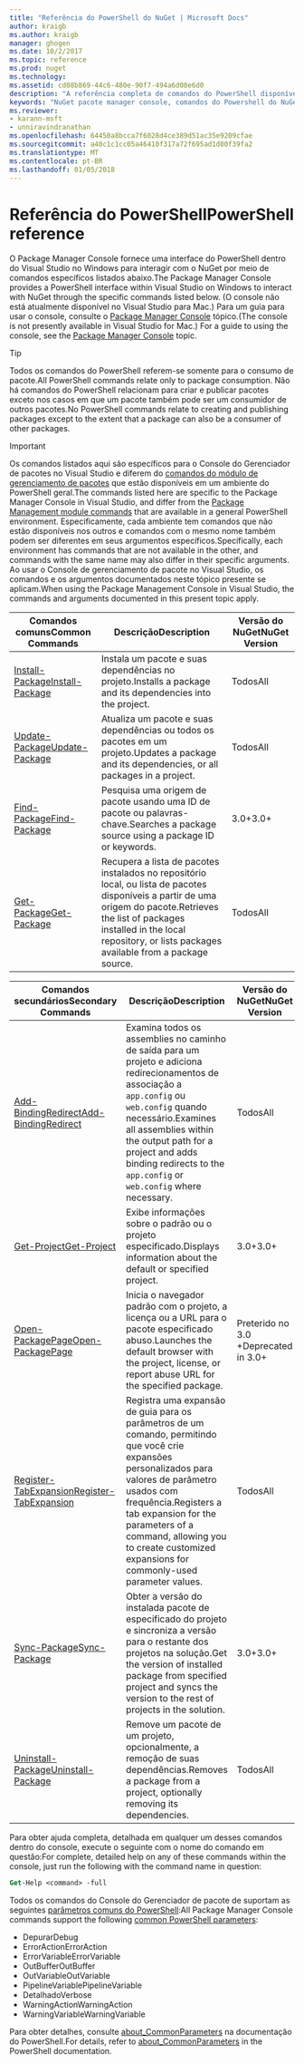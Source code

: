 ```yaml
---
title: "Referência do PowerShell do NuGet | Microsoft Docs"
author: kraigb
ms.author: kraigb
manager: ghogen
ms.date: 10/2/2017
ms.topic: reference
ms.prod: nuget
ms.technology: 
ms.assetid: cd08b869-44c6-480e-90f7-494a6d08e6d0
description: "A referência completa de comandos do PowerShell disponíveis no Console do Gerenciador de pacotes do NuGet no Visual Studio."
keywords: "NuGet pacote manager console, comandos do Powershell do NuGet, referência do Powershell do NuGet"
ms.reviewer:
- karann-msft
- unniravindranathan
ms.openlocfilehash: 64450a8bcca7f6028d4ce389d51ac35e9209cfae
ms.sourcegitcommit: a40c1c1cc05a46410f317a72f695ad1d80f39fa2
ms.translationtype: MT
ms.contentlocale: pt-BR
ms.lasthandoff: 01/05/2018
---
```

# <a name="powershell-reference"></a><span data-ttu-id="aa1df-104">Referência do PowerShell</span><span class="sxs-lookup"><span data-stu-id="aa1df-104">PowerShell reference</span></span>

<span data-ttu-id="aa1df-105">O Package Manager Console fornece uma interface do PowerShell dentro do Visual Studio no Windows para interagir com o NuGet por meio de comandos específicos listados abaixo.</span><span class="sxs-lookup"><span data-stu-id="aa1df-105">The Package Manager Console provides a PowerShell interface within Visual Studio on Windows to interact with NuGet through the specific commands listed below.</span></span> <span data-ttu-id="aa1df-106">(O console não está atualmente disponível no Visual Studio para Mac.) Para um guia para usar o console, consulte o [Package Manager Console](../tools/package-manager-console.md) tópico.</span><span class="sxs-lookup"><span data-stu-id="aa1df-106">(The console is not presently available in Visual Studio for Mac.) For a guide to using the console, see the [Package Manager Console](../tools/package-manager-console.md) topic.</span></span>

> [!Tip]
> <span data-ttu-id="aa1df-107">Todos os comandos do PowerShell referem-se somente para o consumo de pacote.</span><span class="sxs-lookup"><span data-stu-id="aa1df-107">All PowerShell commands relate only to package consumption.</span></span> <span data-ttu-id="aa1df-108">Não há comandos do PowerShell relacionam para criar e publicar pacotes exceto nos casos em que um pacote também pode ser um consumidor de outros pacotes.</span><span class="sxs-lookup"><span data-stu-id="aa1df-108">No PowerShell commands relate to creating and publishing packages except to the extent that a package can also be a consumer of other packages.</span></span>

> [!Important]
> <span data-ttu-id="aa1df-109">Os comandos listados aqui são específicos para o Console do Gerenciador de pacotes no Visual Studio e diferem do [comandos do módulo de gerenciamento de pacotes](/powershell/module/packagemanagement/?view=powershell-6) que estão disponíveis em um ambiente do PowerShell geral.</span><span class="sxs-lookup"><span data-stu-id="aa1df-109">The commands listed here are specific to the Package Manager Console in Visual Studio, and differ from the [Package Management module commands](/powershell/module/packagemanagement/?view=powershell-6) that are available in a general PowerShell environment.</span></span> <span data-ttu-id="aa1df-110">Especificamente, cada ambiente tem comandos que não estão disponíveis nos outros e comandos com o mesmo nome também podem ser diferentes em seus argumentos específicos.</span><span class="sxs-lookup"><span data-stu-id="aa1df-110">Specifically, each environment has commands that are not available in the other, and commands with the same name may also differ in their specific arguments.</span></span> <span data-ttu-id="aa1df-111">Ao usar o Console de gerenciamento de pacote no Visual Studio, os comandos e os argumentos documentados neste tópico presente se aplicam.</span><span class="sxs-lookup"><span data-stu-id="aa1df-111">When using the Package Management Console in Visual Studio, the commands and arguments documented in this present topic apply.</span></span>

| <span data-ttu-id="aa1df-112">Comandos comuns</span><span class="sxs-lookup"><span data-stu-id="aa1df-112">Common Commands</span></span> | <span data-ttu-id="aa1df-113">Descrição</span><span class="sxs-lookup"><span data-stu-id="aa1df-113">Description</span></span> | <span data-ttu-id="aa1df-114">Versão do NuGet</span><span class="sxs-lookup"><span data-stu-id="aa1df-114">NuGet Version</span></span> |
| --- | --- | --- |
| [<span data-ttu-id="aa1df-115">Install-Package</span><span class="sxs-lookup"><span data-stu-id="aa1df-115">Install-Package</span></span>](ps-ref-install-package.md) | <span data-ttu-id="aa1df-116">Instala um pacote e suas dependências no projeto.</span><span class="sxs-lookup"><span data-stu-id="aa1df-116">Installs a package and its dependencies into the project.</span></span> | <span data-ttu-id="aa1df-117">Todos</span><span class="sxs-lookup"><span data-stu-id="aa1df-117">All</span></span> |
| [<span data-ttu-id="aa1df-118">Update-Package</span><span class="sxs-lookup"><span data-stu-id="aa1df-118">Update-Package</span></span>](ps-ref-update-package.md) | <span data-ttu-id="aa1df-119">Atualiza um pacote e suas dependências ou todos os pacotes em um projeto.</span><span class="sxs-lookup"><span data-stu-id="aa1df-119">Updates a package and its dependencies, or all packages in a project.</span></span> | <span data-ttu-id="aa1df-120">Todos</span><span class="sxs-lookup"><span data-stu-id="aa1df-120">All</span></span> |
| [<span data-ttu-id="aa1df-121">Find-Package</span><span class="sxs-lookup"><span data-stu-id="aa1df-121">Find-Package</span></span>](ps-ref-find-package.md) | <span data-ttu-id="aa1df-122">Pesquisa uma origem de pacote usando uma ID de pacote ou palavras-chave.</span><span class="sxs-lookup"><span data-stu-id="aa1df-122">Searches a package source using a package ID or keywords.</span></span> | <span data-ttu-id="aa1df-123">3.0+</span><span class="sxs-lookup"><span data-stu-id="aa1df-123">3.0+</span></span> |
| [<span data-ttu-id="aa1df-124">Get-Package</span><span class="sxs-lookup"><span data-stu-id="aa1df-124">Get-Package</span></span>](ps-ref-get-package.md) | <span data-ttu-id="aa1df-125">Recupera a lista de pacotes instalados no repositório local, ou lista de pacotes disponíveis a partir de uma origem do pacote.</span><span class="sxs-lookup"><span data-stu-id="aa1df-125">Retrieves the list of packages installed in the local repository, or lists packages available from a package source.</span></span> | <span data-ttu-id="aa1df-126">Todos</span><span class="sxs-lookup"><span data-stu-id="aa1df-126">All</span></span> |

| <span data-ttu-id="aa1df-127">Comandos secundários</span><span class="sxs-lookup"><span data-stu-id="aa1df-127">Secondary Commands</span></span> | <span data-ttu-id="aa1df-128">Descrição</span><span class="sxs-lookup"><span data-stu-id="aa1df-128">Description</span></span> | <span data-ttu-id="aa1df-129">Versão do NuGet</span><span class="sxs-lookup"><span data-stu-id="aa1df-129">NuGet Version</span></span> |
| --- | --- | --- |
| [<span data-ttu-id="aa1df-130">Add-BindingRedirect</span><span class="sxs-lookup"><span data-stu-id="aa1df-130">Add-BindingRedirect</span></span>](ps-ref-add-bindingredirect.md) | <span data-ttu-id="aa1df-131">Examina todos os assemblies no caminho de saída para um projeto e adiciona redirecionamentos de associação a `app.config` ou `web.config` quando necessário.</span><span class="sxs-lookup"><span data-stu-id="aa1df-131">Examines all assemblies within the output path for a project and adds binding redirects to the `app.config` or `web.config` where necessary.</span></span> | <span data-ttu-id="aa1df-132">Todos</span><span class="sxs-lookup"><span data-stu-id="aa1df-132">All</span></span> |
| [<span data-ttu-id="aa1df-133">Get-Project</span><span class="sxs-lookup"><span data-stu-id="aa1df-133">Get-Project</span></span>](ps-ref-get-project.md) | <span data-ttu-id="aa1df-134">Exibe informações sobre o padrão ou o projeto especificado.</span><span class="sxs-lookup"><span data-stu-id="aa1df-134">Displays information about the default or specified project.</span></span> | <span data-ttu-id="aa1df-135">3.0+</span><span class="sxs-lookup"><span data-stu-id="aa1df-135">3.0+</span></span> |
| [<span data-ttu-id="aa1df-136">Open-PackagePage</span><span class="sxs-lookup"><span data-stu-id="aa1df-136">Open-PackagePage</span></span>](ps-ref-open-packagepage.md) | <span data-ttu-id="aa1df-137">Inicia o navegador padrão com o projeto, a licença ou a URL para o pacote especificado abuso.</span><span class="sxs-lookup"><span data-stu-id="aa1df-137">Launches the default browser with the project, license, or report abuse URL for the specified package.</span></span> | <span data-ttu-id="aa1df-138">Preterido no 3.0 +</span><span class="sxs-lookup"><span data-stu-id="aa1df-138">Deprecated in 3.0+</span></span> |
| [<span data-ttu-id="aa1df-139">Register-TabExpansion</span><span class="sxs-lookup"><span data-stu-id="aa1df-139">Register-TabExpansion</span></span>](ps-ref-register-tabexpansion.md) | <span data-ttu-id="aa1df-140">Registra uma expansão de guia para os parâmetros de um comando, permitindo que você crie expansões personalizados para valores de parâmetro usados com frequência.</span><span class="sxs-lookup"><span data-stu-id="aa1df-140">Registers a tab expansion for the parameters of a command, allowing you to create customized expansions for commonly-used parameter values.</span></span> | <span data-ttu-id="aa1df-141">Todos</span><span class="sxs-lookup"><span data-stu-id="aa1df-141">All</span></span> |
| [<span data-ttu-id="aa1df-142">Sync-Package</span><span class="sxs-lookup"><span data-stu-id="aa1df-142">Sync-Package</span></span>](ps-ref-sync-package.md) | <span data-ttu-id="aa1df-143">Obter a versão do instalada pacote de especificado do projeto e sincroniza a versão para o restante dos projetos na solução.</span><span class="sxs-lookup"><span data-stu-id="aa1df-143">Get the version of installed package from specified project and syncs the version to the rest of projects in the solution.</span></span> | <span data-ttu-id="aa1df-144">3.0+</span><span class="sxs-lookup"><span data-stu-id="aa1df-144">3.0+</span></span> |
| [<span data-ttu-id="aa1df-145">Uninstall-Package</span><span class="sxs-lookup"><span data-stu-id="aa1df-145">Uninstall-Package</span></span>](ps-ref-uninstall-package.md) | <span data-ttu-id="aa1df-146">Remove um pacote de um projeto, opcionalmente, a remoção de suas dependências.</span><span class="sxs-lookup"><span data-stu-id="aa1df-146">Removes a package from a project, optionally removing its dependencies.</span></span> | <span data-ttu-id="aa1df-147">Todos</span><span class="sxs-lookup"><span data-stu-id="aa1df-147">All</span></span> |

<span data-ttu-id="aa1df-148">Para obter ajuda completa, detalhada em qualquer um desses comandos dentro do console, execute o seguinte com o nome do comando em questão:</span><span class="sxs-lookup"><span data-stu-id="aa1df-148">For complete, detailed help on any of these commands within the console, just run the following with the command name in question:</span></span>

```ps
Get-Help <command> -full
```

<span data-ttu-id="aa1df-149">Todos os comandos do Console do Gerenciador de pacote de suportam as seguintes [parâmetros comuns do PowerShell](http://go.microsoft.com/fwlink/?LinkID=113216):</span><span class="sxs-lookup"><span data-stu-id="aa1df-149">All Package Manager Console commands support the following [common PowerShell parameters](http://go.microsoft.com/fwlink/?LinkID=113216):</span></span>

- <span data-ttu-id="aa1df-150">Depurar</span><span class="sxs-lookup"><span data-stu-id="aa1df-150">Debug</span></span>
- <span data-ttu-id="aa1df-151">ErrorAction</span><span class="sxs-lookup"><span data-stu-id="aa1df-151">ErrorAction</span></span>
- <span data-ttu-id="aa1df-152">ErrorVariable</span><span class="sxs-lookup"><span data-stu-id="aa1df-152">ErrorVariable</span></span>
- <span data-ttu-id="aa1df-153">OutBuffer</span><span class="sxs-lookup"><span data-stu-id="aa1df-153">OutBuffer</span></span>
- <span data-ttu-id="aa1df-154">OutVariable</span><span class="sxs-lookup"><span data-stu-id="aa1df-154">OutVariable</span></span>
- <span data-ttu-id="aa1df-155">PipelineVariable</span><span class="sxs-lookup"><span data-stu-id="aa1df-155">PipelineVariable</span></span>
- <span data-ttu-id="aa1df-156">Detalhado</span><span class="sxs-lookup"><span data-stu-id="aa1df-156">Verbose</span></span>
- <span data-ttu-id="aa1df-157">WarningAction</span><span class="sxs-lookup"><span data-stu-id="aa1df-157">WarningAction</span></span>
- <span data-ttu-id="aa1df-158">WarningVariable</span><span class="sxs-lookup"><span data-stu-id="aa1df-158">WarningVariable</span></span>

<span data-ttu-id="aa1df-159">Para obter detalhes, consulte [about_CommonParameters](http://go.microsoft.com/fwlink/?LinkID=113216) na documentação do PowerShell.</span><span class="sxs-lookup"><span data-stu-id="aa1df-159">For details, refer to [about_CommonParameters](http://go.microsoft.com/fwlink/?LinkID=113216) in the PowerShell documentation.</span></span>
